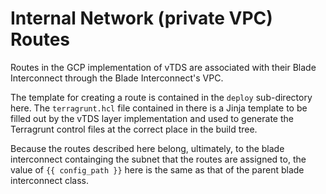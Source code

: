 # Internal Network (private VPC) Routes

Routes in the GCP implementation of vTDS are associated with their
Blade Interconnect through the Blade Interconnect's VPC.

The template for creating a route is contained in the `deploy`
sub-directory here. The `terragrunt.hcl` file contained in there is a
Jinja template to be filled out by the vTDS layer implementation and
used to generate the Terragrunt control files at the correct place in
the build tree.

Because the routes described here belong, ultimately, to the blade
interconnect containging the subnet that the routes are assigned to,
the value of `{{ config_path }}` here is the same as that of the
parent blade interconnect class.
